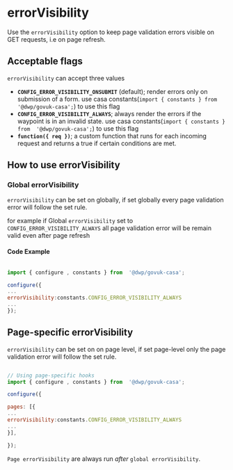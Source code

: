 # errorVisibility

Use the `errorVisibility` option to keep page validation errors visible on GET requests, i.e on page refresh.

## Acceptable flags

`errorVisibility` can accept three values

- **`CONFIG_ERROR_VISIBILITY_ONSUBMIT`** (default); render errors only on submission of a form.
  use casa constants(`import { constants } from  '@dwp/govuk-casa';`) to use this flag
- **`CONFIG_ERROR_VISIBILITY_ALWAYS`**; always render the errors if the waypoint is in an invalid
  state.
  use casa constants(`import { constants } from  '@dwp/govuk-casa';`) to use this flag
- **`function({ req })`**; a custom function that runs for each incoming request
  and returns a true if certain conditions are met.

## How to use errorVisibility

### Global errorVisibility

`errorVisibility` can be set on globally, if set globally every page validation error will follow the set rule.

for example if Global `errorVisibility` set to `CONFIG_ERROR_VISIBILITY_ALWAYS` all page validation error will be remain valid even after page refresh

#### Code Example

```javascript

import { configure , constants } from  '@dwp/govuk-casa';

configure({
...
errorVisibility:constants.CONFIG_ERROR_VISIBILITY_ALWAYS
...
});

```

## Page-specific errorVisibility

`errorVisibility` can be set on on page level, if set page-level only the page validation error will follow the set rule.

```javascript

// Using page-specific hooks
import { configure , constants } from  '@dwp/govuk-casa';

configure({

pages: [{
...
errorVisibility:constants.CONFIG_ERROR_VISIBILITY_ALWAYS
...
}],

});

```

`Page errorVisibility` are always run _after_ `global errorVisibility`.
